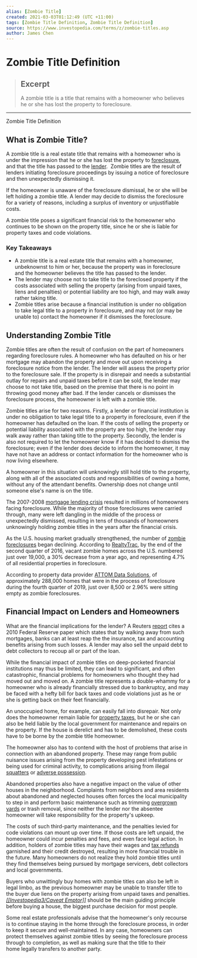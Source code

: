 ```yaml
---
alias: [Zombie Title]
created: 2021-03-03T01:12:49 (UTC +11:00)
tags: [Zombie Title Definition, Zombie Title Definition]
source: https://www.investopedia.com/terms/z/zombie-titles.asp
author: James Chen
---
```


# Zombie Title Definition

> ## Excerpt
> A zombie title is a title that remains with a homeowner who believes he or she has lost the property to foreclosure.

---

Zombie Title Definition
## What is Zombie Title?

A zombie title is a real estate title that remains with a homeowner who is under the impression that he or she has lost the property to [foreclosure](https://www.investopedia.com/terms/f/foreclosure.asp), and that the title has passed to the [lender](https://www.investopedia.com/terms/l/lender.asp).  Zombie titles are the result of lenders initiating foreclosure proceedings by issuing a notice of foreclosure and then unexpectedly dismissing it.

If the homeowner is unaware of the foreclosure dismissal, he or she will be left holding a zombie title. A lender may decide to dismiss the foreclosure for a variety of reasons, including a surplus of inventory or unjustifiable costs.

A zombie title poses a significant financial risk to the homeowner who continues to be shown on the property title, since he or she is liable for property taxes and code violations.

### Key Takeaways

-   A zombie title is a real estate title that remains with a homeowner, unbeknownst to him or her, because the property was in foreclosure and the homeowner believes the title has passed to the lender.
-   The lender may choose not to take title to the foreclosed property if the costs associated with selling the property (arising from unpaid taxes, liens and penalties) or potential liability are too high, and may walk away rather taking title.
-   Zombie titles arise because a financial institution is under no obligation to take legal title to a property in foreclosure, and may not (or may be unable to) contact the homeowner if it dismisses the foreclosure.

## Understanding Zombie Title

Zombie titles are often the result of confusion on the part of homeowners regarding foreclosure rules. A homeowner who has defaulted on his or her mortgage may abandon the property and move out upon receiving a foreclosure notice from the lender. The lender will assess the property prior to the foreclosure sale. If the property is in disrepair and needs a substantial outlay for repairs and unpaid taxes before it can be sold, the lender may choose to not take title, based on the premise that there is no point in throwing good money after bad. If the lender cancels or dismisses the foreclosure process, the homeowner is left with a zombie title.

Zombie titles arise for two reasons. Firstly, a lender or financial institution is under no obligation to take legal title to a property in foreclosure, even if the homeowner has defaulted on the loan. If the costs of selling the property or potential liability associated with the property are too high, the lender may walk away rather than taking title to the property. Secondly, the lender is also not required to let the homeowner know if it has decided to dismiss the foreclosure; even if the lender does decide to inform the homeowner, it may have not have an address or contact information for the homeowner who is now living elsewhere.

A homeowner in this situation will unknowingly still hold title to the property, along with all of the associated costs and responsibilities of owning a home, without any of the attendant benefits. Ownership does not change until someone else's name is on the title.

The 2007-2008 [mortgage lending crisis](https://www.investopedia.com/terms/s/subprime-meltdown.asp) resulted in millions of homeowners facing foreclosure. While the majority of those foreclosures were carried through, many were left dangling in the middle of the process or unexpectedly dismissed, resulting in tens of thousands of homeowners unknowingly holding zombie titles in the years after the financial crisis.

As the U.S. housing market gradually strengthened, the number of [zombie foreclosures](https://www.investopedia.com/terms/z/zombie-foreclosure.asp) began declining. According to [RealtyTrac](https://www.realtytrac.com/news/q2-2016-u-s-residential-property-and-zombie-foreclosure-report/), by the end of the second quarter of 2016, vacant zombie homes across the U.S. numbered just over 19,000, a 30% decrease from a year ago, and representing 4.7% of all residential properties in foreclosure.

According to property data provider [ATTOM Data Solutions](https://www.attomdata.com/news/market-trends/q4-2019-vacancy-and-zombie-foreclosure-report/#), of approximately 288,000 homes that were in the process of foreclosure during the fourth quarter of 2019, just over 8,500 or 2.96% were sitting empty as zombie foreclosures.

## Financial Impact on Lenders and Homeowners

What are the financial implications for the lender? A Reuters [report](https://www.reuters.com/article/us-usa-foreclosures-zombies/special-report-the-latest-foreclosure-horror-the-zombie-title-idUSBRE9090G920130110) cites a 2010 Federal Reserve paper which states that by walking away from such mortgages, banks can at least reap the the insurance, tax and accounting benefits arising from such losses. A lender may also sell the unpaid debt to debt collectors to recoup all or part of the loan.

While the financial impact of zombie titles on deep-pocketed financial institutions may thus be limited, they can lead to significant, and often catastrophic, financial problems for homeowners who thought they had moved out and moved on. A zombie title represents a double-whammy for a homeowner who is already financially stressed due to bankruptcy, and may be faced with a hefty bill for back taxes and code violations just as he or she is getting back on their feet financially.

An unoccupied home, for example, can easily fall into disrepair. Not only does the homeowner remain liable for [property taxes](https://www.investopedia.com/terms/p/propertytax.asp), but he or she can also be held liable by the local government for maintenance and repairs on the property. If the house is derelict and has to be demolished, these costs have to be borne by the zombie title homeowner.

The homeowner also has to contend with the host of problems that arise in connection with an abandoned property. These may range from public nuisance issues arising from the property developing pest infestations or being used for criminal activity, to complications arising from illegal [squatters](https://www.investopedia.com/terms/s/squatter.asp) or [adverse possession](https://www.investopedia.com/terms/a/adverse-possession.asp).

Abandoned properties also have a negative impact on the value of other houses in the neighborhood. Complaints from neighbors and area residents about abandoned and neglected houses often forces the local municipality to step in and perform basic maintenance such as trimming [overgrown yards](https://www.usatoday.com/story/money/personalfinance/2013/09/01/foreclosed-homes-zombie-titles/2753385/) or trash removal, since neither the lender nor the absentee homeowner will take responsibility for the property's upkeep.

The costs of such third-party maintenance, and the penalties levied for code violations can mount up over time. If those costs are left unpaid, the homeowner could incur penalties and fees, and even face legal action. In addition, holders of zombie titles may have their wages and [tax refunds](https://www.investopedia.com/terms/t/tax-refund.asp) garnished and their credit destroyed, resulting in more financial trouble in the future. Many homeowners do not realize they hold zombie titles until they find themselves being pursued by mortgage servicers, debt collectors and local governments.

Buyers who unwittingly buy homes with zombie titles can also be left in legal limbo, as the previous homeowner may be unable to transfer title to the buyer due liens on the property arising from unpaid taxes and penalties. [_[[Investopedia3/Caveat Emptor]]_](https://www.investopedia.com/terms/c/caveatemptor.asp) should be the main guiding principle before buying a house, the biggest purchase decision for most people.

Some real estate professionals advise that the homeowner's only recourse is to continue staying in the home through the foreclosure process, in order to keep it secure and well-maintained. In any case, homeowners can protect themselves against zombie titles by seeing the foreclosure process through to completion, as well as making sure that the title to their home legally transfers to another party.
